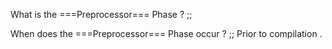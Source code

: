 What is the ===Preprocessor=== Phase ? ;; 

When does the ===Preprocessor=== Phase occur ? ;; Prior to compilation . 

